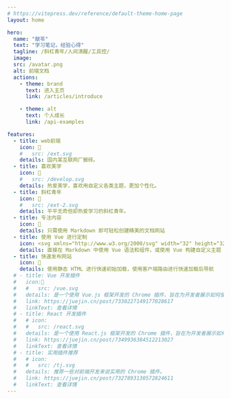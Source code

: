 ```yaml
---
# https://vitepress.dev/reference/default-theme-home-page
layout: home

hero:
  name: "献苓"
  text: "学习笔记，经验心得"
  tagline: /斜杠青年/人间清醒/工具控/
  image:
  src: /avatar.png
  alt: 前端文档
  actions:
    - theme: brand
      text: 进入主页
      link: /articles/introduce

    - theme: alt
      text: 个人成长
      link: /api-examples

features:
  - title: web前端
    icon: 🤹
    #   src: /ext.svg
    details: 国内某互联网厂搬砖。
  - title: 喜欢美学
    icon: 🎨
    #   src: /develop.svg
    details: 热爱美学，喜欢用自定义各类主题，更加个性化。
  - title: 斜杠青年
    icon: 🧩
    #   src: /ext-2.svg
    details: 平平无奇但却热爱学习的斜杠青年。
  - title: 专注内容
    icon: 📝
    details: 只需使用 Markdown 即可轻松创建精美的文档网站
  - title: 使用 Vue 进行定制
    icon: <svg xmlns="http://www.w3.org/2000/svg" width="32" height="32"><path fill="#41b883" d="M24.4 3.925H30l-14 24.15L2 3.925h10.71l3.29 5.6 3.22-5.6Z"/><path fill="#41b883" d="m2 3.925 14 24.15 14-24.15h-5.6L16 18.415 7.53 3.925Z"/><path fill="#35495e" d="M7.53 3.925 16 18.485l8.4-14.56h-5.18L16 9.525l-3.29-5.6Z"/></svg>
    details: 直接在 Markdown 中使用 Vue 语法和组件，或使用 Vue 构建自定义主题
  - title: 快速发布网站
    icon: 🚀
    details: 使用静态 HTML 进行快速初始加载，使用客户端路由进行快速加载后导航
  # - title: Vue 开发插件
  #   icon:📝
  #   #   src: /vue.svg
  #   details: 是一个使用 Vue.js 框架开发的 Chrome 插件，旨在为开发者展示如何使用 Vue.js 构建强大的浏览器扩展。
  #   link: https://juejin.cn/post/7330227149177028617
  #   linkText: 查看详情
  # - title: React 开发插件
  #   # icon:
  #   #   src: /react.svg
  #   details: 是一个使用 React.js 框架开发的 Chrome 插件，旨在为开发者展示如何使用 React.js 构建强大的浏览器扩展。
  #   link: https://juejin.cn/post/7349936384512213027
  #   linkText: 查看详情
  # - title: 实用插件推荐
  #   # icon:
  #   #   src: /tj.svg
  #   details: 推荐一些对前端开发来说实用的 Chrome 插件。
  #   link: https://juejin.cn/post/7327893130572824611
  #   linkText: 查看详情  
---
```


<!-- 自定义组件 -->
<script setup>
// 导入home
// import Home from './Home.vue'
</script>

<!-- <home /> -->
